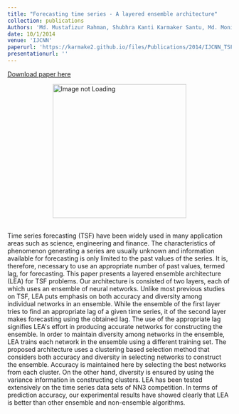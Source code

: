 ```yaml
---
title: "Forecasting time series - A layered ensemble architecture"
collection: publications
Authors: 'Md. Mustafizur Rahman, Shubhra Kanti Karmaker Santu, Md. Monirul Islam, Kazuyuki Murase'
date: 10/1/2014
venue: 'IJCNN'
paperurl: 'https://karmake2.github.io/files/Publications/2014/IJCNN_TSF.pdf'
presentationurl: ''
---
```


<a href='https://karmake2.github.io/files/Publications/2014/IJCNN_TSF.pdf'>Download paper here</a>

<div style='display: flex; justify-content: center;'><img src='https://karmake2.github.io/files/Publications/2014/IJCNN_TSF.png' alt='Image not Loading' style='height:300px;' align='middle'></div><br>

Time series forecasting (TSF) have been widely used in many application areas such as science, engineering and finance. The characteristics of phenomenon generating a series are usually unknown and information available for forecasting is only limited to the past values of the series. It is, therefore, necessary to use an appropriate number of past values, termed lag, for forecasting. This paper presents a layered ensemble architecture (LEA) for TSF problems. Our architecture is consisted of two layers, each of which uses an ensemble of neural networks. Unlike most previous studies on TSF, LEA puts emphasis on both accuracy and diversity among individual networks in an ensemble. While the ensemble of the first layer tries to find an appropriate lag of a given time series, it of the second layer makes forecasting using the obtained lag. The use of the appropriate lag signifies LEA&apos;s effort in producing accurate networks for constructing the ensemble. In order to maintain diversity among networks in the ensemble, LEA trains each network in the ensemble using a different training set. The proposed architecture uses a clustering based selection method that considers both accuracy and diversity in selecting networks to construct the ensemble. Accuracy is maintained here by selecting the best networks from each cluster. On the other hand, diversity is ensured by using the variance information in constructing clusters. LEA has been tested extensively on the time series data sets of NN3 competition. In terms of prediction accuracy, our experimental results have showed clearly that LEA is better than other ensemble and non-ensemble algorithms.
